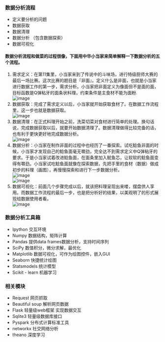 ### 数据分析流程
- 定义要分析的问题
- 数据获取
- 数据清理
- 数据分析 （包含数据探索）
- 数据可视化
	
#### 数据分析流程和做菜的过程很像，下面用中华小当家来简单解释一下数据分析的五个流程。
1. 需求定义：在第11集里，小当家来到了传说中的斗味场，进行特级厨师大赛的最后一场比赛。这次比赛的题目是『非面』。定义什么是非面，也就是小当家进行数据工作的第一步，需求分析。小当家把非面定义为像面但不是面的面，目标函数是Q弹粘牙的面条状料理，约束条件是主食材不能为面粉.  
![image](https://github.com/linmiao/Data102/blob/master/assignment/1w/screenshot/1.png)
2. 数据获取：完成了需求定义以后，小当家就开始获取食材了。在数据工作流程里，这一步也就是数据获取。  
![image](https://github.com/linmiao/Data102/blob/master/assignment/1w/screenshot/2.png)
3. 数据清理：在正式料理开始之前，洗菜切菜对食材进行简单的处理。换句话说，完成数据获取以后，就要开始数据清理了。数据清理做得比较完备的话，也有利于更快更好地完成数据分析。  
![image](https://github.com/linmiao/Data102/blob/master/assignment/1w/screenshot/3.png)
4. 数据分析：小当家在制作非面的过程中也经历了一番探索。试吃鲶鱼非面的时候，小当家才发现自己的鲶鱼面毫无嚼劲，完全达不到需求定义中Q弹粘牙的要求。于是小当家试着改进鲶鱼面，在面条里加入鱿鱼芯，让软软的鲶鱼面变得有嚼劲。小当家试吃鲶鱼面就像在探索数据，先把手里的食材（数据）做成初步的料理（画图），再慢慢探索和进行下一步数据分析。  
![image](https://github.com/linmiao/Data102/blob/master/assignment/1w/screenshot/4.png)   
![image](https://github.com/linmiao/Data102/blob/master/assignment/1w/screenshot/5.png)
5. 数据可视化：前面几个步骤完成以后，就该把料理呈现出来喽，摆盘供人享用。而数据工作流程的最后一步，也是把分析好的结果，以美观明了的形式展现给数据使用者看。  
![image](https://github.com/linmiao/Data102/blob/master/assignment/1w/screenshot/6.png)	

### 数据分析工具箱
- Ipython
交互环境
- Numpy
数据结构，矩阵计算
- Pandas
提供data frames数据分析，支持时间序列
- SciPy
数值积分，微分求解，最优化
- Matplotlib
数据可视化，可作为绘图控件，嵌入GUI
- Seaborn
快捷统计绘图
- Statsmodels
统计模型
- Scikit - learn
机器学习

### 相关模块
- Request 网页抓取
- Beautiful soup 解析网页数据
- Flask 轻量级web框架 实现数据交互
- Sqlite3 轻量级数据库接口
- Pyspark 分布式计算标准工具
- networkx 社交网络分析
- theano 深度学习
